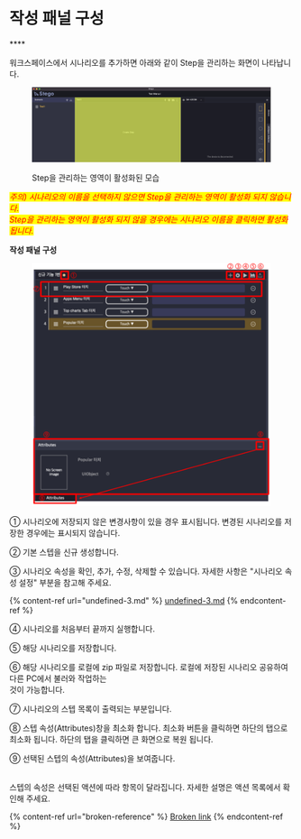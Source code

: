 # 작성 패널 구성

&#x20;****&#x20;

워크스페이스에서 시나리오를 추가하면 아래와 같이 Step을 관리하는 화면이 나타납니다.

<figure><img src="../.gitbook/assets/image (74).png" alt=""><figcaption><p>Step을 관리하는 영역이 활성화된 모습</p></figcaption></figure>

_<mark style="color:red;">주의) 시나리오의 이름을 선택하지 않으면 Step을 관리하는 영역이 활성화 되지 않습니다.</mark>_\
&#x20;        _<mark style="color:red;">Step을 관리하는 영역이 활성화 되지 않을 경우에는 시나리오 이름을 클릭하면 활성화 됩니다.</mark>_

**작성 패널 구성**

<figure><img src="../.gitbook/assets/image (173).png" alt=""><figcaption></figcaption></figure>

① 시나리오에 저장되지 않은 변경사항이 있을 경우 표시됩니다. 변경된 시나리오를 저장한 경우에는 표시되지 않습니다.

② 기본 스텝을 신규 생성합니다.

③ 시나리오 속성을 확인, 추가, 수정, 삭제할 수 있습니다. 자세한 사항은 "시나리오 속성 설정" 부분을 참고해 주세요.

{% content-ref url="undefined-3.md" %}
[undefined-3.md](undefined-3.md)
{% endcontent-ref %}

④ 시나리오를 처음부터 끝까지 실행합니다.

⑤ 해당 시나리오를 저장합니다.

⑥ 해당 시나리오를 로컬에 zip 파일로 저장합니다. 로컬에 저장된 시나리오 공유하여 다른 PC에서 불러와 작업하는   \
&#x20;     것이 가능합니다.

⑦ 시나리오의 스텝 목록이 출력되는 부분입니다.

⑧ 스텝 속성(Attributes)창을 최소화 합니다. 최소화 버튼을 클릭하면 하단의 탭으로 최소화 됩니다. 하단의 탭을 클릭하면 큰 화면으로 복원 됩니다.

⑨ 선택된 스텝의 속성(Attributes)을 보여줍니다.

\
스텝의 속성은 선택된 액션에 따라 항목이 달라집니다. 자세한 설명은 액션 목록에서 확인해 주세요.

{% content-ref url="broken-reference" %}
[Broken link](broken-reference)
{% endcontent-ref %}

